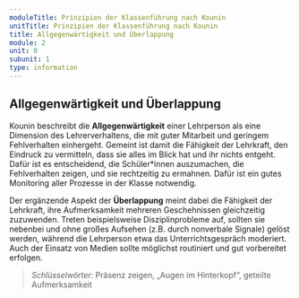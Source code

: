 ```yaml
---
moduleTitle: Prinzipien der Klassenführung nach Kounin
unitTitle: Prinzipien der Klassenführung nach Kounin
title: Allgegenwärtigkeit und Überlappung
module: 2
unit: 0
subunit: 1
type: information
---
```


## Allgegenwärtigkeit und Überlappung

Kounin beschreibt die **Allgegenwärtigkeit** einer Lehrperson als eine Dimension des Lehrerverhaltens, die mit guter Mitarbeit und geringem Fehlverhalten einhergeht. Gemeint ist damit die Fähigkeit der Lehrkraft, den Eindruck zu vermitteln, dass sie alles im Blick hat und ihr nichts entgeht. Dafür ist es entscheidend, die Schüler*innen auszumachen, die Fehlverhalten zeigen, und sie rechtzeitig zu ermahnen. Dafür ist ein gutes Monitoring aller Prozesse in der Klasse notwendig.

Der ergänzende Aspekt der **Überlappung** meint dabei die Fähigkeit der Lehrkraft, ihre Aufmerksamkeit mehreren Geschehnissen gleichzeitig zuzuwenden. Treten beispielsweise Disziplinprobleme auf, sollten sie nebenbei und ohne großes Aufsehen (z.B. durch nonverbale Signale) gelöst werden, während die Lehrperson etwa das Unterrichtsgespräch moderiert. Auch der Einsatz von Medien sollte möglichst routiniert und gut vorbereitet erfolgen. 

> *Schlüsselwörter:* Präsenz zeigen, „Augen im Hinterkopf“, geteilte Aufmerksamkeit

<flipcard id="7"></flipcard>
